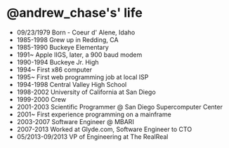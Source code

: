 @andrew_chase's' life
===============

- 09/23/1979 Born - Coeur d' Alene, Idaho
- 1985-1998 Grew up in Redding, CA
- 1985-1990 Buckeye Elementary
- 1991~ Apple IIGS, later, a 900 baud modem
- 1990-1994 Buckeye Jr. High
- 1994~ First x86 computer
- 1995~ First web programming job at local ISP
- 1994-1998 Central Valley High School
- 1998-2002 University of California at San Diego
- 1999-2000 Crew
- 2001-2003 Scientific Programmer @ San Diego Supercomputer Center
- 2001~ First experience programming on a mainframe
- 2003-2007 Software Engineer @ MBARI
- 2007-2013 Worked at Glyde.com, Software Engineer to CTO
- 05/2013-09/2013 VP of Engineering at The RealReal
